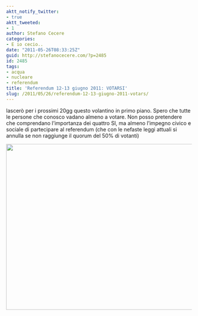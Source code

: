 ```yaml
---
aktt_notify_twitter:
- true
aktt_tweeted:
- 1
author: Stefano Cecere
categories:
- E io cecio..
date: "2011-05-26T08:33:25Z"
guid: http://stefanocecere.com/?p=2485
id: 2485
tags:
- acqua
- nucleare
- referendum
title: 'Referendum 12-13 giugno 2011: VOTARSI'
slug: /2011/05/26/referendum-12-13-giugno-2011-votars/
---
```


lascerò per i prossimi 20gg questo volantino in primo piano. Spero che tutte le persone che conosco vadano almeno a votare. Non posso pretendere che comprendano l&#8217;importanza dei quattro SI, ma almeno l&#8217;impegno civico e sociale di partecipare al referendum (che con le nefaste leggi attuali si annulla se non raggiunge il quorum del 50% di votanti)

<img class="alignnone size-full wp-image-2486" title="referendum-acqua-nucleare-2011" src="http://stefanocecere.com/wp-content/uploads/sites/3/2011/05/referendum-acqua-nucleare-2011.jpg" alt="" width="650" height="450" srcset="http://stefanocecere.com/wp-content/uploads/sites/3/2011/05/referendum-acqua-nucleare-2011.jpg 650w, http://stefanocecere.com/wp-content/uploads/sites/3/2011/05/referendum-acqua-nucleare-2011-300x208.jpg 300w" sizes="(max-width: 650px) 100vw, 650px" />